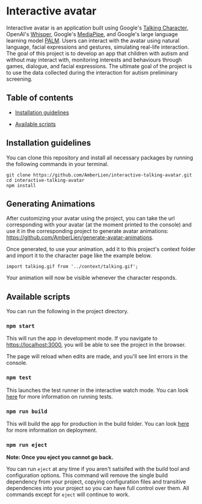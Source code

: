 # Interactive avatar

<!--- # some integrations are still in progress... # -->
Interactive avatar is an application built using Google's [Talking Character](https://github.com/google/generative-ai-docs/tree/main/demos/palm/web/talking-character), OpenAI's [Whisper](https://github.com/openai/whisper), Google's [MediaPipe](https://developers.google.com/mediapipe), and Google's large language learning model [PALM](https://ai.googleblog.com/2022/04/pathways-language-model-palm-scaling-to.html).
Users can interact with the avatar using natural language, facial expressions and gestures, simulating real-life interaction.
The goal of this project is to develop an app that children with autism and without may interact with, monitoring interests and behaviours through games, dialogue, and facial expressions.
The ultimate goal of the project is to use the data collected during the interaction for autism preliminary screening. 

## Table of contents
<!--- - [Interactive Avatar](#interactive-avatar) -->

<!--- - [Table of Contents](#table-of-contents) -->
<!---   - [How it Works](#how-it-works) -->
  - [Installation guidelines](#installation-guidelines)
<!---    - [API Keys](#api-keys)  -->
  - [Available scripts](#available-scripts)

<!--- # TODO: we will work on that later in time #
## How it Works
Interactive Talking Avatar utilizes Talking Character, which is powered by PaLM, Google's large language learning model. As a result, users can interact with the avatar using natural language, simulating real-life interaction.
-->

## Installation guidelines

You can clone this repository and install all necessary packages by running the following commands in your terminal.

```shell
git clone https://github.com/AmberLien/interactive-talking-avatar.git
cd interactive-talking-avatar
npm install
```

<!--- TODO: inserting and editing these variables through the web interface to make it more simple for new devs working on the project
### API Keys  
This project may require two API keys and uses one optional key.

The required keys are
- `GOOGLE_CLOUD_API_KEY`: for speech recognition and converting text to speech
- `LANGUAGE_MODEL_API_KEY`: for accessing language model PaLM

You can edit these keys in the file `src/context/constants.ts`.

This project can also use (but does not require) the use of an API key from [huggingface](https://huggingface.co/docs/huggingface.js/inference/README). The project will work without one but you will be rate limited eventually.

You can add your key in the file `src/apis/speechRecognition.ts` by following the example from huggingface below.

```
const hf = new HfInference('your access token here')
```
-->

## Generating Animations

After customizing your avatar using the project, you can take the url corresponding with your avatar (at the moment printed to the console) and use it in the corresponding project to generate avatar animations: https://github.com/AmberLien/generate-avatar-animations.

Once generated, to use your animation, add it to this project's context folder and import it to the character page like the example below.

```
import talking.gif from '../context/talking.gif';
```

Your animation will now be visible whenever the character responds.

## Available scripts

You can run the following in the project directory.

### `npm start`

This will run the app in development mode.
If you navigate to [https://localhost:3000](https://localhost:3000), you will be able to see the project in the browser.

The page will reload when edits are made, and you'll see lint errors in the console.

### `npm test`

This launches the test runner in the interactive watch mode. You can look [here](https://create-react-app.dev/docs/running-tests/) for more information on running tests.

### `npm run build`

This will build the app for production in the build folder. You can look [here](https://create-react-app.dev/docs/deployment/) for more information on deployment.

### `npm run eject`

**Note: Once you eject you cannot go back.**

You can run `eject` at any time if you aren't satisifed with the build tool and configuration options. This command will remove the single build dependency from your project, copying configuration files and transitive dependencies into your project so you can have full control over them. All commands except for `eject` will continue to work.
